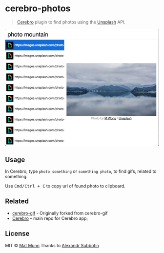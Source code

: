 # cerebro-photos

> [Cerebro](http://www.cerebroapp.com) plugin to find photos using the [Unsplash](http://unsplash.com/) API.

![](screenshot.jpg)

## Usage

In Cerebro, type `photo something` or `something photo`, to find gifs, related to something.

Use <kbd>Cmd/Ctrl + C</kbd> to copy url of found photo to clipboard.

## Related

- [cerebro-gif](https://github.com/KELiON/cerebro-gif) - Originally forked from cerebro-gif
- [Cerebro](http://github.com/KELiON/cerebro) – main repo for Cerebro app;

## License

MIT © [Mat Munn](https://matmunn.me)
Thanks to [Alexandr Subbotin](http://asubbotin.ru)
